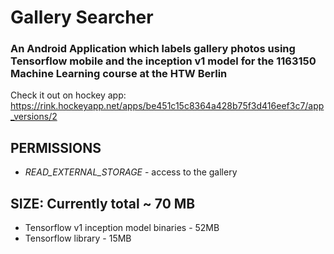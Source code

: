 # Gallery Searcher
### An Android Application which labels gallery photos using Tensorflow mobile and the inception v1 model for the 1163150 Machine Learning course at the HTW Berlin

Check it out on hockey app: https://rink.hockeyapp.net/apps/be451c15c8364a428b75f3d416eef3c7/app_versions/2

## PERMISSIONS 
- <i>READ_EXTERNAL_STORAGE</i> - access to the gallery

## SIZE: Currently total ~ 70 MB
- Tensorflow v1 inception model binaries - 52MB
- Tensorflow library - 15MB
 
